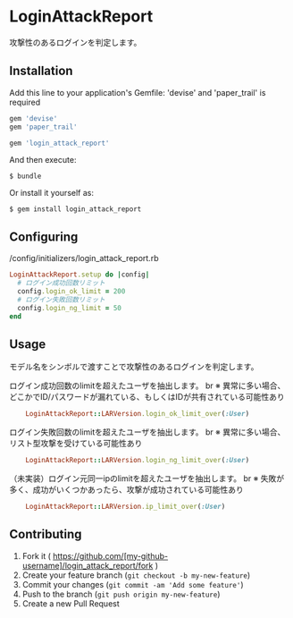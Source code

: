 # LoginAttackReport

攻撃性のあるログインを判定します。

## Installation

Add this line to your application's Gemfile:
'devise' and 'paper_trail' is required

```ruby
gem 'devise'
gem 'paper_trail'

gem 'login_attack_report'
```

And then execute:

    $ bundle

Or install it yourself as:

    $ gem install login_attack_report

## Configuring

/config/initializers/login_attack_report.rb
```ruby
LoginAttackReport.setup do |config|
  # ログイン成功回数リミット
  config.login_ok_limit = 200
  # ログイン失敗回数リミット
  config.login_ng_limit = 50
end
```

## Usage

モデル名をシンボルで渡すことで攻撃性のあるログインを判定します。

ログイン成功回数のlimitを超えたユーザを抽出します。 br
※ 異常に多い場合、どこかでID/パスワードが漏れている、もしくはIDが共有されている可能性あり
```ruby
    LoginAttackReport::LARVersion.login_ok_limit_over(:User)
```

ログイン失敗回数のlimitを超えたユーザを抽出します。 br
※ 異常に多い場合、リスト型攻撃を受けている可能性あり
```ruby
    LoginAttackReport::LARVersion.login_ng_limit_over(:User)
```

（未実装）ログイン元同一ipのlimitを超えたユーザを抽出します。 br
※ 失敗が多く、成功がいくつかあったら、攻撃が成功されている可能性あり
```ruby
    LoginAttackReport::LARVersion.ip_limit_over(:User)
```

## Contributing

1. Fork it ( https://github.com/[my-github-username]/login_attack_report/fork )
2. Create your feature branch (`git checkout -b my-new-feature`)
3. Commit your changes (`git commit -am 'Add some feature'`)
4. Push to the branch (`git push origin my-new-feature`)
5. Create a new Pull Request
